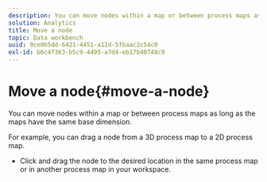 ```yaml
---
description: You can move nodes within a map or between process maps as long as the maps have the same base dimension.
solution: Analytics
title: Move a node
topic: Data workbench
uuid: 9ce0b5dd-6421-4451-a12d-5fbaac2c54c0
exl-id: b6c4f363-b5c9-4495-a7d4-eb17b40748c9
---
```

# Move a node{#move-a-node}

You can move nodes within a map or between process maps as long as the maps have the same base dimension.

For example, you can drag a node from a 3D process map to a 2D process map.

* Click and drag the node to the desired location in the same process map or in another process map in your workspace.
